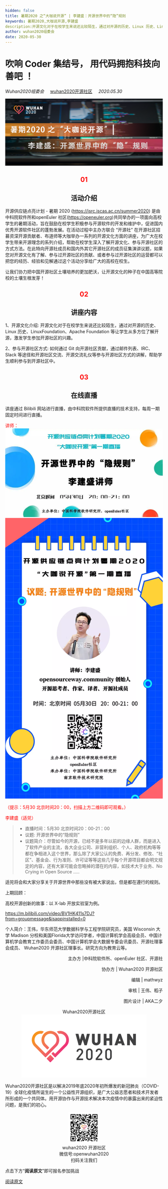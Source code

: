 ```yaml
---
hidden: false
title: 暑期2020 之“大咖说开源” | 李建盛：开源世界中的“隐”规则
keywords: 暑期2020,大咖说开源,李建盛
description:开源文化对于在校学生来说还比较陌生，通过对开源的历史、Linux 历史、LinuxFoundation、Apache Foundation 等让学生从多方位了解开源，激发学生参加开源社区的兴趣。
author: wuhan2020组委会
date: 2020-05-30
---
```

# 吹响 Coder 集结号， 用代码拥抱科技向善吧 ！ 
*Wuhan2020组委会* 
&nbsp;&nbsp;&nbsp;<!-- 空格 -->
[wuhan2020开源社区](https://community.wuhan2020.org.cn/zh-cn/)
&nbsp;&nbsp;&nbsp;<!-- 空格 -->
*2020.05.30*

![avatar](/images/blog/picture/6407.png)

## <center> <font color=red > 01  </font> </center>
## <center> 活动介绍 </center> 

开源供应链点亮计划 - 暑期 2020 (https://isrc.iscas.ac.cn/summer2020) 是由中科院软件所和openEuler 社区(https://openeuler.org)共同举办的一项面向高校学生的暑期活动，旨在鼓励在校学生积极参与开源软件的开发和维护中，促进国内优秀开源软件社区的蓬勃发展。在活动过程中主办方联合 “开源社” 在开源社区招募资深开源贡献者、布道师等大咖举办一系列的开源文化方面的讲座，为广大在校学生带来开源理念的系列介绍，帮助在校学生深入了解开源文化、参与开源社区的方式方法。在此特向开源社成员和国内外其它开源社区的成员征集演讲议题，如果您对开源文化有了解、参与过开源社区的贡献、或者参与过开源社区的运营都可以把您的经历、经验和见解通过这个活动分享给广大的高校在校生。 

让我们协力把中国开源社区土壤培养的更加肥沃，让开源文化的种子在中国高等院校的土壤生根发芽！

## <center> <font color=red > 02  </font> </center>
## <center> 讲座内容 </center> 

1、开源文化介绍: 开源文化对于在校学生来说还比较陌生，通过对开源的历史、Linux 历史、LinuxFoundation、Apache Foundation 等让学生从多方位了解开源，激发学生参加开源社区的兴趣。


2、参与开源社区方式: 如何通过 Git 向开源社区贡献，通过邮件列表、IRC、 Slack 等途径和开源社区交流、开源交流礼仪等参与开源社区方式的讲解，帮助学生顺利参与到开源社区中。

## <center> <font color=red > 03  </font> </center>
## <center> 在线直播 </center> 
讲座通过 Bilibili 网站进行直播，由中科院软件所提供直播的技术支持，每周一期固定时间进行直播。


<font color=red > 讲师：  </font>
![avatar](/images/blog/picture/64028)
![avatar](/images/blog/picture/64029)

<font color=red > （提示：5月30 北京时间20：00，扫描上方二维码即可观看。） </font>

<font color=red > 李建盛（适兕）  </font>



> + 直播时间：5月30 北京时间20：00-21：00
> + 议题:  开源世界中的“隐规则”
> + 议题简介：尽管如今的开源，已经不是多年以前的边缘人群，而是进入了软件产业的主流，各大企业公司、非营利组织、个人、政府机构等等都在争相进入这个世界，那么除了大家公认的免费、再分发、修改、“社区”、基金会、行为准则、许可证等等这些几乎每个开源项目都会明文规定的内容，还有大家可能会忽略掉的潜在的内容，如技术大于业务、No Crying in Open Source .....

适兕将会和大家分享关于开源世界中那些没有被大家说出，但是都在遵行的规则。


上期回顾：


高校开源创新的故事：以 X-lab 开放实验室为例。

https://m.bilibili.com/video/BV1HK411s7DJ?from=groupmessage&isappinstalled=0


个人简介：王伟，华东师范大学数据科学与工程学院研究员，美国 Wisconsin 大学 Madison 分校和美国Florida大学访问学者，中国计算机学会高级会员、中国计算机学会教育工作委员会委员、中国计算机学会大数据专委会讯委员、开源社理事会成员、 Wuhan2020 开源社区理事长。研究方向为教育云等。

<p align="right">主办方 |中科院软件所、openEuler 社区、开源社</p>
<p align="right">协办方 | Wuhan2020 开源社区</p>
<p align="right">编辑 | mathwyz</p>
<p align="right">审核 | 王伟、稻子</p>
<p align="right">图片设计 | AKA二夕</p>

<center> Wuhan2020开源社区 </center>
<div  align="center">
<img src="/images/blog/plan/640_005.png"/>
</div>

Wuhan2020开源社区是以解决2019年底2020年初所爆发的新冠肺炎（COVID-19）全球化疫情所诞生的一个公益性开源组织，是广大公益志愿者和技术开发者所形成的一个共同体。用开源协作与开源技术解决本次疫情中的暴露出来的紧迫性问题，是我们的初心。

<div  align="center">
<img src="/images/blog/plan/p640_002.png" width="100" height="100 "/>
</div>

<center> wuhan2020 开源社区 </center>
<center> 微信号:openwuhan2020 </center>
<center> 扫码关注我们 </center>

点击下方“**阅读原文**”即可报名参加挑战

[阅读原文](https://mp.weixin.qq.com/s?__biz=MzUzOTQ4NjU2NQ==&mid=2247484412&idx=1&sn=520a69059b2acaec8c3f9b63dedd4591&chksm=fac6f3f6cdb17ae0fa3bbd4dad0f603ed12a20c07fcb629aa938d3c7928d58c36322c62a3cde&xtrack=1&scene=90&subscene=93&sessionid=1590829266&clicktime=1590829269&enterid=1590829269&ascene=56&devicetype=android-28&version=27000e39&nettype=WIFI&abtest_cookie=AAACAA%3D%3D&lang=zh_CN&exportkey=A4YayzlSITChCWguC0tawho%3D&pass_ticket=L043YT0pDzOZhsFi0wAFT7Q11oIb%2B1ab4pU%2BsEFurQ1r8lWOH6fmIS0mYoTw8DhB&wx_header=1##)
